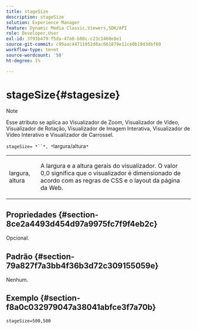 ```yaml
---
title: stageSize
description: stageSize
solution: Experience Manager
feature: Dynamic Media Classic,Viewers,SDK/API
role: Developer,User
exl-id: 3f93b479-f5da-47a0-b80c-c23c1460e8e1
source-git-commit: c99aac44711852d8ac661878e11ce0b19d3dbf60
workflow-type: tm+mt
source-wordcount: '58'
ht-degree: 1%

---
```


# stageSize{#stagesize}

>[!NOTE]
>
>Esse atributo se aplica ao Visualizador de Zoom, Visualizador de Vídeo, Visualizador de Rotação, Visualizador de Imagem Interativa, Visualizador de Vídeo Interativo e Visualizador de Carrossel.

`stageSize= *``*, *`largura/altura`*`

<table id="table_0070E5402099428DBEA2A900CADB2BAA"> 
 <tbody> 
  <tr> 
   <td colname="col1"> <p><span class="codeph"> <span class="varname"> largura</span>, <span class="varname"> altura</span></span> </p> </td> 
   <td colname="col2"> <p> A largura e a altura gerais do visualizador. O valor <span class="codeph"> 0,0</span> significa que o visualizador é dimensionado de acordo com as regras de CSS e o layout da página da Web. </p> </td> 
  </tr> 
 </tbody> 
</table>

## Propriedades {#section-8ce2a4493d454d97a9975fc7f9f4eb2c}

Opcional.

## Padrão {#section-79a827f7a3bb4f36b3d72c309155059e}

Nenhum.

## Exemplo {#section-f8a0c032979047a38041abfce3f7a70b}

`stageSize=500,500`
